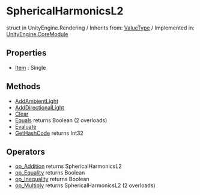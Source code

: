 # SphericalHarmonicsL2
struct in UnityEngine.Rendering
 / Inherits from: <a href="https://docs.unity3d.com/6000.2/Documentation/ScriptReference/ValueType.html">ValueType</a> / Implemented in: <a href="https://docs.unity3d.com/6000.2/Documentation/ScriptReference/UnityEngine.CoreModule.html">UnityEngine.CoreModule</a>

## Properties
- <a href="https://docs.unity3d.com/6000.2/Documentation/ScriptReference/SphericalHarmonicsL2-Item.html">Item</a> : Single

## Methods
- <a href="https://docs.unity3d.com/6000.2/Documentation/ScriptReference/SphericalHarmonicsL2.AddAmbientLight.html">AddAmbientLight</a>
- <a href="https://docs.unity3d.com/6000.2/Documentation/ScriptReference/SphericalHarmonicsL2.AddDirectionalLight.html">AddDirectionalLight</a>
- <a href="https://docs.unity3d.com/6000.2/Documentation/ScriptReference/SphericalHarmonicsL2.Clear.html">Clear</a>
- <a href="https://docs.unity3d.com/6000.2/Documentation/ScriptReference/SphericalHarmonicsL2.Equals.html">Equals</a> returns Boolean (2 overloads)
- <a href="https://docs.unity3d.com/6000.2/Documentation/ScriptReference/SphericalHarmonicsL2.Evaluate.html">Evaluate</a>
- <a href="https://docs.unity3d.com/6000.2/Documentation/ScriptReference/SphericalHarmonicsL2.GetHashCode.html">GetHashCode</a> returns Int32

## Operators
- <a href="https://docs.unity3d.com/6000.2/Documentation/ScriptReference/SphericalHarmonicsL2.op_Addition.html">op_Addition</a> returns SphericalHarmonicsL2
- <a href="https://docs.unity3d.com/6000.2/Documentation/ScriptReference/SphericalHarmonicsL2.op_Equality.html">op_Equality</a> returns Boolean
- <a href="https://docs.unity3d.com/6000.2/Documentation/ScriptReference/SphericalHarmonicsL2.op_Inequality.html">op_Inequality</a> returns Boolean
- <a href="https://docs.unity3d.com/6000.2/Documentation/ScriptReference/SphericalHarmonicsL2.op_Multiply.html">op_Multiply</a> returns SphericalHarmonicsL2 (2 overloads)
